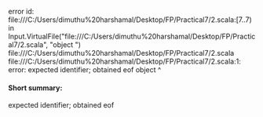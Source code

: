 error id: file:///C:/Users/dimuthu%20harshamal/Desktop/FP/Practical7/2.scala:[7..7) in Input.VirtualFile("file:///C:/Users/dimuthu%20harshamal/Desktop/FP/Practical7/2.scala", "object ")
file:///C:/Users/dimuthu%20harshamal/Desktop/FP/Practical7/2.scala
file:///C:/Users/dimuthu%20harshamal/Desktop/FP/Practical7/2.scala:1: error: expected identifier; obtained eof
object 
       ^
#### Short summary: 

expected identifier; obtained eof